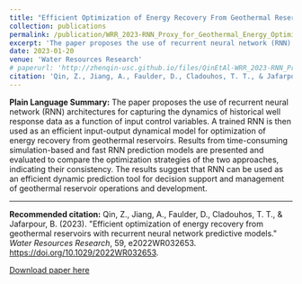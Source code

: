 ```yaml
---
title: "Efficient Optimization of Energy Recovery From Geothermal Reservoirs With Recurrent Neural Network Predictive Models"
collection: publications
permalink: /publication/WRR_2023-RNN_Proxy_for_Geothermal_Energy_Optimization
excerpt: 'The paper proposes the use of recurrent neural network (RNN) architectures for optimizing energy recovery from geothermal reservoirs.'
date: 2023-01-20
venue: 'Water Resources Research'
# paperurl: 'http://zhenqin-usc.github.io/files/QinEtAl-WRR_2023-RNN_Proxy_for_Geothermal_Energy_Optimization.pdf'
citation: 'Qin, Z., Jiang, A., Faulder, D., Cladouhos, T. T., & Jafarpour, B. (2023). "Efficient optimization of energy recovery from geothermal reservoirs with recurrent neural network predictive models." <i>Water Resources Research</i>, 59, e2022WR032653. https://doi.org/10.1029/2022WR032653.'
---
```


**Plain Language Summary:**
The paper proposes the use of recurrent neural network (RNN) architectures for capturing the dynamics of historical well response data as a function of input control variables. A trained RNN is then used as an efficient input-output dynamical model for optimization of energy recovery from geothermal reservoirs. Results from time-consuming simulation-based and fast RNN prediction models are presented and evaluated to compare the optimization strategies of the two approaches, indicating their consistency. The results suggest that RNN can be used as an efficient dynamic prediction tool for decision support and management of geothermal reservoir operations and development.

---

**Recommended citation:**
Qin, Z., Jiang, A., Faulder, D., Cladouhos, T. T., & Jafarpour, B. (2023). "Efficient optimization of energy recovery from geothermal reservoirs with recurrent neural network predictive models." <i>Water Resources Research</i>, 59, e2022WR032653. https://doi.org/10.1029/2022WR032653.

[Download paper here](http://zhenqin-usc.github.io/files/QinEtAl-WRR_2023-RNN_Proxy_for_Geothermal_Energy_Optimization.pdf)
